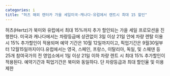 ```yaml
---
categories: i
title: "허츠 해외 렌터카 가을 세일미국·캐나다·유럽에서 렌트시 최대 15 할인"
---
```

허츠(Hertz)가 북미와 유럽에서 최대 15%까지 추가 할인되는 가을 세일 프로모션을 진행한다. 미국과 캐나다에서는 차량등급에 상관없이 3일 이상 21일 안에 차량 렌탈 이용 시 15% 추가할인이 적용되며 예약 기간은 10월 12일까지이고, 픽업기간은 9월30일부터 12월15일까지이다.유럽에서는 영국, 스페인, 프랑스, 이탈리아, 독일, 및 스웨덴 등 25개 참여국가의 전 영업소에서 1일 이상 21일 이하 차량 렌트 시 최대 15% 추가할인이 적용된다. 예약기간과 픽업기간은 북미와 동일하다. 단 차량등급과 최대 할인율 및 이용제한